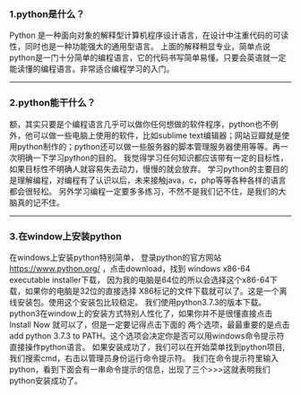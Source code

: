 ### 1.python是什么？

Python 是一种面向对象的解释型计算机程序设计语言，在设计中注重代码的可读性，同时也是一种功能强大的通用型语言。
上面的解释稍显专业，简单点说python是一门十分简单的编程语言，它的代码书写简单易懂。只要会英语就一定能读懂的编程语言。非常适合编程学习的入门。

---

### 2.python能干什么？

额，其实只要是个编程语言几乎可以做你任何想做的软件程序，python也不例外，他可以做一些电脑上使用的软件，比如sublime text编辑器；网站豆瓣就是使用python制作的；python还可以做一些服务器的脚本管理服务器使用等等。再一次明确一下学习python的目的。
我觉得学习任何知识都应该带有一定的目标性，如果目标性不明确人就容易失去动力，慢慢的就会放弃。
学习python的主要目的是理解编程，对编程有了认识以后，未来接触java，c，php等等各种各样的语言都会很轻松。
另外学习编程一定要多多练习，不然不是我们记不住，是我们的大脑真的记不住。

---

### 3.在window上安装python

在windows上安装python特别简单， 登录python的官方网站 https://www.python.org/ ，点击download，找到 windows x86-64 executable installer下载，
因为我的电脑是64位的所以会选择这个x86-64下载，如果你的电脑是32位的直接选择 X86标记的文件下载就可以了。这是一个离线安装包。使用这个安装包比较稳定。
我们使用python3.7.3的版本下载。python3在window上的安装方式特别人性化了，如果你并不是很懂直接点击 Install Now 就可以了，但是一定要记得点击下面的
两个选项，最最重要的是点击add python 3.7.3 to PATH。这个选项会决定你是否可以用windows命令提示符直接操作python语言。
如果安装成功了，我们可以在开始菜单找到python项目,我们搜索cmd，右击以管理员身份运行命令提示符。
我们在命令提示符里输入python，看到下面会有一串命令提示的信息，出现了三个>>>这就表明我们python安装成功了。
